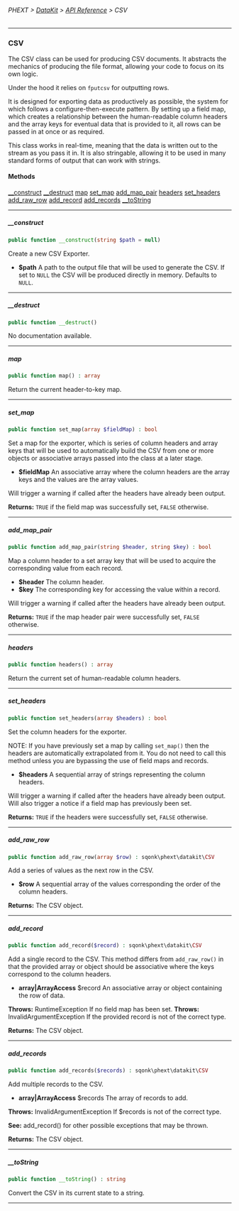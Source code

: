 ###### PHEXT > [DataKit](../README.md) > [API Reference](index.md) > CSV
------
### CSV
The CSV class can be used for producing CSV documents. It abstracts the mechanics of producing the file format, allowing your code to focus on its own logic.

Under the hood it relies on `fputcsv` for outputting rows.

It is designed for exporting data as productively as possible, the system for which follows a configure-then-execute pattern. By setting up a field map, which creates a relationship between the human-readable column headers and the array keys for eventual data that is provided to it, all rows can be passed in at once or as required.

This class works in real-time, meaning that the data is written out to the stream as you pass it in. It is also stringable, allowing it to be used in many standard forms of output that can work with strings.
#### Methods
[__construct](#__construct)
[__destruct](#__destruct)
[map](#map)
[set_map](#set_map)
[add_map_pair](#add_map_pair)
[headers](#headers)
[set_headers](#set_headers)
[add_raw_row](#add_raw_row)
[add_record](#add_record)
[add_records](#add_records)
[__toString](#__tostring)

------
##### __construct
```php
public function __construct(string $path = null) 
```
Create a new CSV Exporter.

- **$path** A path to the output file that will be used to generate the CSV. If set to ``NULL`` the CSV will be produced directly in memory. Defaults to ``NULL``.


------
##### __destruct
```php
public function __destruct() 
```
No documentation available.


------
##### map
```php
public function map() : array
```
Return the current header-to-key map.


------
##### set_map
```php
public function set_map(array $fieldMap) : bool
```
Set a map for the exporter, which is series of column headers and array keys that will be used to automatically build the CSV from one or more objects or associative arrays passed into the class at a later stage.

- **$fieldMap** An associative array where the column headers are the array keys and
the values are the array values.

Will trigger a warning if called after the headers have already been output.

**Returns:**  `TRUE` if the field map was successfully set, `FALSE` otherwise.


------
##### add_map_pair
```php
public function add_map_pair(string $header, string $key) : bool
```
Map a column header to a set array key that will be used to acquire the corresponding value from each record.

- **$header** The column header.
- **$key** The corresponding key for accessing the value within a record.

Will trigger a warning if called after the headers have already been output.

**Returns:**  `TRUE` if the map header pair were successfully set, `FALSE` otherwise.


------
##### headers
```php
public function headers() : array
```
Return the current set of human-readable column headers.


------
##### set_headers
```php
public function set_headers(array $headers) : bool
```
Set the column headers for the exporter.

NOTE: If you have previously set a map by calling `set_map()` then the headers are automatically extrapolated from it. You do not need to call this method unless you are bypassing the use of field maps and records.

- **$headers** A sequential array of strings representing the column headers.

Will trigger a warning if called after the headers have already been output. Will also trigger a notice if a field map has previously been set.

**Returns:**  `TRUE` if the headers were successfully set, `FALSE` otherwise.


------
##### add_raw_row
```php
public function add_raw_row(array $row) : sqonk\phext\datakit\CSV
```
Add a series of values as the next row in the CSV.

- **$row** A sequential array of the values corresponding the order of the column headers.

**Returns:**  The CSV object.


------
##### add_record
```php
public function add_record($record) : sqonk\phext\datakit\CSV
```
Add a single record to the CSV. This method differs from `add_raw_row()` in that the provided array or object should be associative where the keys correspond to the column headers.

- **array|ArrayAccess** $record An associative array or object containing the row of data.


**Throws:**  RuntimeException If no field map has been set. 
**Throws:**  InvalidArgumentException If the provided record is not of the correct type.

**Returns:**  The CSV object.


------
##### add_records
```php
public function add_records($records) : sqonk\phext\datakit\CSV
```
Add multiple records to the CSV.

- **array|ArrayAccess** $records The array of records to add.


**Throws:**  InvalidArgumentException If $records is not of the correct type.


**See:**  add_record() for other possible exceptions that may be thrown.

**Returns:**  The CSV object.


------
##### __toString
```php
public function __toString() : string
```
Convert the CSV in its current state to a string.


------
